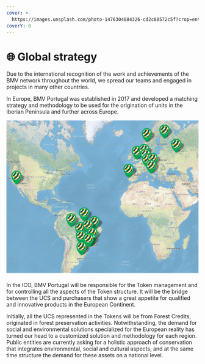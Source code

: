 ```yaml
---
cover: >-
  https://images.unsplash.com/photo-1476304884326-cd2c88572c5f?crop=entropy&cs=tinysrgb&fm=jpg&ixid=MnwxOTcwMjR8MHwxfHNlYXJjaHw0fHx3b3JsZHxlbnwwfHx8fDE2NjM3NzgwNjc&ixlib=rb-1.2.1&q=80
coverY: 0
---
```


# 🌐 Global strategy

Due to the international recognition of the work and achievements of the BMV network throughout the world, we spread our teams and engaged in projects in many other countries.

In Europe, BMV Portugal was established in 2017 and developed a matching strategy and methodology to be used for the origination of units in the Iberian Peninsula and further across Europe.

![](<../.gitbook/assets/image (8) (1).png>)

In the ICO, BMV Portugal will be responsible for the Token management and for controlling all the aspects of the Token structure. It will be the bridge between the UCS and purchasers that show a great appetite for qualified and innovative products in the European Continent.

Initially, all the UCS represented in the Tokens will be from Forest Credits, originated in forest preservation activities. Notwithstanding, the demand for social and environmental solutions specialized for the European reality has turned our head to a customized solution and methodology for each region. Public entities are currently asking for a holistic approach of conservation that integrates environmental, social and cultural aspects, and at the same time structure the demand for these assets on a national level.
